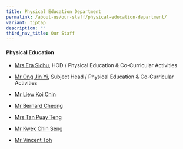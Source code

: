 ```yaml
---
title: Physical Education Department
permalink: /about-us/our-staff/physical-education-department/
variant: tiptap
description: ""
third_nav_title: Our Staff
---
```

<h4><strong>Physical Education</strong></h4>
<ul data-tight="true" class="tight">
<li>
<p><a href="mailto:cheong_era@moe.edu.sg" rel="noopener nofollow" target="_blank">Mrs Era Sidhu</a>,
HOD / Physical Education &amp; Co-Curricular Activities</p>
</li>
<li>
<p><a href="mailto:ong_jin_yi@moe.edu.sg" rel="noopener nofollow" target="_blank">Mr Ong Jin Yi</a>,
Subject Head / Physical Education &amp; Co-Curricular Activities</p>
</li>
<li>
<p><a href="mailto:liew_koi_chin@moe.edu.sg" rel="noopener nofollow" target="_blank">Mr Liew Koi Chin</a>
</p>
</li>
<li>
<p><a href="mailto:cheong_chee_kong_bernard@schools.gov.sg" rel="noopener nofollow" target="_blank">Mr Bernard Cheong</a>
</p>
</li>
<li>
<p><a href="mailto:koh_puay_teng@moe.edu.sg" rel="noopener nofollow" target="_blank">Mrs Tan Puay Teng</a>
</p>
</li>
<li>
<p><a href="mailto:kwek_chin_seng@moe.edu.sg" rel="noopener nofollow" target="_blank">Mr Kwek Chin Seng</a>
</p>
</li>
<li>
<p><a href="mailto:toh_pek_chuan_vincent@moe.edu.sg" rel="noopener nofollow" target="_blank">Mr Vincent Toh</a>
</p>
</li>
</ul>
<p></p>